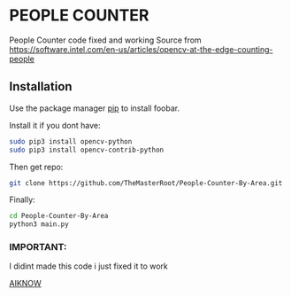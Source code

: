 # PEOPLE COUNTER

People Counter code fixed and working 
Source from https://software.intel.com/en-us/articles/opencv-at-the-edge-counting-people

## Installation

Use the package manager [pip](https://pip.pypa.io/en/stable/) to install foobar.

Install it if you dont have:
```bash
sudo pip3 install opencv-python
sudo pip3 install opencv-contrib-python
```

Then get repo:
```bash
git clone https://github.com/TheMasterRoot/People-Counter-By-Area.git
```

Finally:
```bash
cd People-Counter-By-Area
python3 main.py
```


### IMPORTANT:
I didint made this code 
i just fixed it to work

[AIKNOW](https://aiknow.ai/)